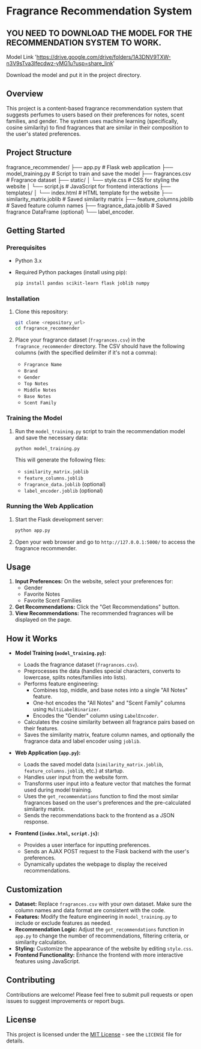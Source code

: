 # Fragrance Recommendation System

## YOU NEED TO DOWNLOAD THE MODEL FOR THE RECOMMENDATION SYSTEM TO WORK.

Model Link 'https://drive.google.com/drive/folders/1A3DNV9TXW-n3V9sTva3lfecdwz-yMG1u?usp=share_link'

Download the model and put it in the project directory.

## Overview

This project is a content-based fragrance recommendation system that suggests perfumes to users based on their preferences for notes, scent families, and gender. The system uses machine learning (specifically, cosine similarity) to find fragrances that are similar in their composition to the user's stated preferences.

## Project Structure

fragrance_recommender/
├── app.py               # Flask web application
├── model_training.py    # Script to train and save the model
├── fragrances.csv       # Fragrance dataset
├── static/
│   └── style.css        # CSS for styling the website
│   └── script.js         # JavaScript for frontend interactions
├── templates/
│   └── index.html       # HTML template for the website
├── similarity_matrix.joblib # Saved similarity matrix
├── feature_columns.joblib  # Saved feature column names
├── fragrance_data.joblib   # Saved fragrance DataFrame (optional)
└── label_encoder.

## Getting Started

### Prerequisites

*   Python 3.x
*   Required Python packages (install using pip):

    ```bash
    pip install pandas scikit-learn flask joblib numpy
    ```

### Installation

1.  Clone this repository:

    ```bash
    git clone <repository_url>
    cd fragrance_recommender
    ```

2.  Place your fragrance dataset (`fragrances.csv`) in the `fragrance_recommender` directory. The CSV should have the following columns (with the specified delimiter if it's not a comma):

    *   `Fragrance Name`
    *   `Brand`
    *   `Gender`
    *   `Top Notes`
    *   `Middle Notes`
    *   `Base Notes`
    *   `Scent Family`

### Training the Model

1.  Run the `model_training.py` script to train the recommendation model and save the necessary data:

    ```bash
    python model_training.py
    ```

    This will generate the following files:

    *   `similarity_matrix.joblib`
    *   `feature_columns.joblib`
    *   `fragrance_data.joblib` (optional)
    *   `label_encoder.joblib` (optional)

### Running the Web Application

1.  Start the Flask development server:

    ```bash
    python app.py
    ```

2.  Open your web browser and go to `http://127.0.0.1:5000/` to access the fragrance recommender.

## Usage

1.  **Input Preferences:** On the website, select your preferences for:
    *   Gender
    *   Favorite Notes
    *   Favorite Scent Families
2.  **Get Recommendations:** Click the "Get Recommendations" button.
3.  **View Recommendations:** The recommended fragrances will be displayed on the page.

## How it Works

*   **Model Training (`model_training.py`):**
    *   Loads the fragrance dataset (`fragrances.csv`).
    *   Preprocesses the data (handles special characters, converts to lowercase, splits notes/families into lists).
    *   Performs feature engineering:
        *   Combines top, middle, and base notes into a single "All Notes" feature.
        *   One-hot encodes the "All Notes" and "Scent Family" columns using `MultiLabelBinarizer`.
        *   Encodes the "Gender" column using `LabelEncoder`.
    *   Calculates the cosine similarity between all fragrance pairs based on their features.
    *   Saves the similarity matrix, feature column names, and optionally the fragrance data and label encoder using `joblib`.

*   **Web Application (`app.py`):**
    *   Loads the saved model data (`similarity_matrix.joblib`, `feature_columns.joblib`, etc.) at startup.
    *   Handles user input from the website form.
    *   Transforms user input into a feature vector that matches the format used during model training.
    *   Uses the `get_recommendations` function to find the most similar fragrances based on the user's preferences and the pre-calculated similarity matrix.
    *   Sends the recommendations back to the frontend as a JSON response.

*   **Frontend (`index.html`, `script.js`):**
    *   Provides a user interface for inputting preferences.
    *   Sends an AJAX POST request to the Flask backend with the user's preferences.
    *   Dynamically updates the webpage to display the received recommendations.

## Customization

*   **Dataset:** Replace `fragrances.csv` with your own dataset. Make sure the column names and data format are consistent with the code.
*   **Features:** Modify the feature engineering in `model_training.py` to include or exclude features as needed.
*   **Recommendation Logic:** Adjust the `get_recommendations` function in `app.py` to change the number of recommendations, filtering criteria, or similarity calculation.
*   **Styling:** Customize the appearance of the website by editing `style.css`.
*   **Frontend Functionality:** Enhance the frontend with more interactive features using JavaScript.

## Contributing

Contributions are welcome! Please feel free to submit pull requests or open issues to suggest improvements or report bugs.

## License

This project is licensed under the [MIT License](LICENSE) - see the `LICENSE` file for details.

